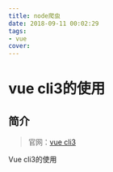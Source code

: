 ```yaml
---
title: node爬虫
date: 2018-09-11 00:02:29
tags:
- vue
cover:
---
```


# vue cli3的使用

## 简介

> 官网：[vue cli3](https://cli.vuejs.org/zh/)

Vue cli3的使用